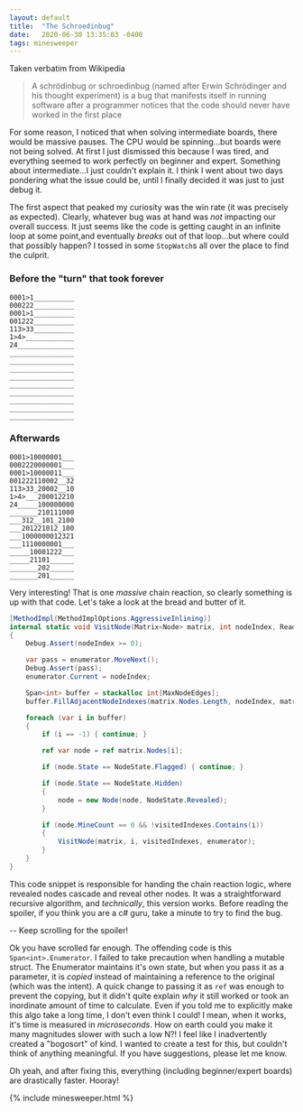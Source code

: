 ```yaml
---
layout: default
title:  "The Schroedinbug"
date:   2020-06-30 13:35:03 -0400
tags: minesweeper
---
```


Taken verbatim from Wikipedia

> A schrödinbug or schroedinbug (named after Erwin Schrödinger and his thought experiment) is a bug that manifests itself in running software after a programmer notices that the code should never have worked in the first place

For some reason, I noticed that when solving intermediate boards, there would be massive pauses. The CPU would be spinning...but boards were not being solved. At first I just dismissed this because I was tired, and everything seemed to work perfectly on beginner and expert. Something about intermediate...I just couldn't explain it. I think I went about two days pondering what the issue could be, until I finally decided it was just to just debug it. 

The first aspect that peaked my curiosity was the win rate (it was precisely as expected). Clearly, whatever bug was at hand was *not* impacting our overall success. It just seems like the code is getting caught in an infinite loop at some point,and eventually *breaks* out of that loop...but where could that possibly happen? I tossed in some `StopWatch`s all over the place to find the culprit.

### Before the "turn" that took forever
```
0001>1__________
000222__________
0001>1__________
001222__________
113>33__________
1>4>____________
24______________
________________
________________
________________
________________
________________
________________
________________
________________
________________
```

### Afterwards
```
0001>10000001___
0002220000001___
0001>10000011___
001222110002__32
113>33_20002__10
1>4>___200012210
24_____100000000
_______210111000
___312__101_2100
___201221012_100
___1000000012321
___1110000001___
_____10001222___
_____21101______
_______202______
_______201______
```

Very interesting! That is one *massive* chain reaction, so clearly something is up with that code. Let's take a look at the bread and butter of it.

```c#
[MethodImpl(MethodImplOptions.AggressiveInlining)]
internal static void VisitNode(Matrix<Node> matrix, int nodeIndex, ReadOnlySpan<int> visitedIndexes, Span<int>.Enumerator enumerator)
{
    Debug.Assert(nodeIndex >= 0);

    var pass = enumerator.MoveNext();
    Debug.Assert(pass);
    enumerator.Current = nodeIndex;

    Span<int> buffer = stackalloc int[MaxNodeEdges];
    buffer.FillAdjacentNodeIndexes(matrix.Nodes.Length, nodeIndex, matrix.ColumnCount);

    foreach (var i in buffer)
    {
        if (i == -1) { continue; }

        ref var node = ref matrix.Nodes[i];

        if (node.State == NodeState.Flagged) { continue; }

        if (node.State == NodeState.Hidden)
        {
            node = new Node(node, NodeState.Revealed);
        }

        if (node.MineCount == 0 && !visitedIndexes.Contains(i))
        {
            VisitNode(matrix, i, visitedIndexes, enumerator);
        }
    }
}
```

This code snippet is responsible for handing the chain reaction logic, where revealed nodes cascade and reveal other nodes. It was a straightforward recursive algorithm, and *technically*, this version works. Before reading the spoiler, if you think you are a c# guru, take a minute to try to find the bug.



















-- Keep scrolling for the spoiler!
















Ok you have scrolled far enough. The offending code is this `Span<int>.Enumerator`. I failed to take precaution when handling a mutable struct. The Enumerator maintains it's own state, but when you pass it as a parameter, it is *copied* instead of maintaining a reference to the original (which was the intent). A quick change to passing it as `ref` was enough to prevent the copying, but it didn't quite explain *why* it still worked or took an inordinate amount of time to calculate. Even if you told me to explicitly make this algo take a long time, I don't even think I could! I mean, when it works, it's time is measured in *microseconds*. How on earth could you make it many magnitudes slower with such a low N?! I feel like I inadvertently created a "bogosort" of kind. I wanted to create a test for this, but couldn't think of anything meaningful. If you have suggestions, please let me know.

Oh yeah, and after fixing this, everything (including beginner/expert boards) are drastically faster. Hooray!

{% include minesweeper.html %}




































